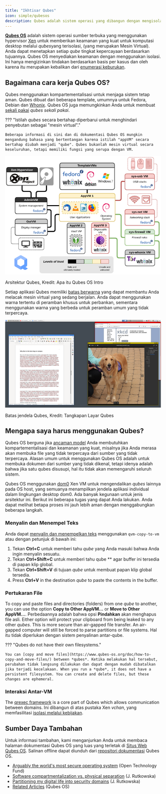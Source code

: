 ```yaml
---
title: "Ikhtisar Qubes"
icon: simple/qubesos
description: Qubes adalah sistem operasi yang dibangun dengan mengisolasi aplikasi di dalam *qubes* (sebelumnya disebut "VM") untuk meningkatkan keamanan.
---
```


[**Qubes OS**](../desktop.md#qubes-os) adalah sistem operasi sumber terbuka yang menggunakan hypervisor [Xen](https://en.wikipedia.org/wiki/Xen) untuk memberikan keamanan yang kuat untuk komputasi desktop melalui *qubes*yang terisolasi, (yang merupakan Mesin Virtual). Anda dapat menetapkan setiap *qube* tingkat kepercayaan berdasarkan tujuannya. Qubes OS menyediakan keamanan dengan menggunakan isolasi. Ini hanya mengizinkan tindakan berdasarkan basis per kasus dan oleh karena itu merupakan kebalikan dari [enumerasi keburukan](https://www.ranum.com/security/computer_security/editorials/dumb/).

## Bagaimana cara kerja Qubes OS?

Qubes menggunakan kompartementalisasi [](https://www.qubes-os.org/intro/) untuk menjaga sistem tetap aman. Qubes dibuat dari beberapa template, umumnya untuk Fedora, Debian dan [Whonix](../desktop.md#whonix). Qubes OS juga memungkinkan Anda untuk membuat [sekali pakai](https://www.qubes-os.org/doc/how-to-use-disposables/) *qubes sekali pakai*.

??? "Istilah *qubes* secara bertahap diperbarui untuk menghindari penyebutan sebagai "mesin virtual"."

    Beberapa informasi di sini dan di dokumentasi Qubes OS mungkin mengandung bahasa yang bertentangan karena istilah "appVM" secara bertahap diubah menjadi "qube". Qubes bukanlah mesin virtual secara keseluruhan, tetapi memiliki fungsi yang serupa dengan VM.

![Arsitektur Qubes](../assets/img/qubes/qubes-trust-level-architecture.png)
<figcaption>Arsitektur Qubes, Kredit: Apa itu Qubes OS Intro</figcaption>

Setiap aplikasi Qubes memiliki [batas berwarna](https://www.qubes-os.org/screenshots/) yang dapat membantu Anda melacak mesin virtual yang sedang berjalan. Anda dapat menggunakan warna tertentu di peramban khusus untuk perbankan, sementara menggunakan warna yang berbeda untuk peramban umum yang tidak terpercaya.

![Pembatas berwarna](../assets/img/qubes/r4.0-xfce-three-domains-at-work.png)
<figcaption>Batas jendela Qubes, Kredit: Tangkapan Layar Qubes</figcaption>

## Mengapa saya harus menggunakan Qubes?

Qubes OS berguna jika [ancaman model](../basics/threat-modeling.md) Anda membutuhkan kompartementalisasi dan keamanan yang kuat, misalnya jika Anda merasa akan membuka file yang tidak terpercaya dari sumber yang tidak terpercaya. Alasan umum untuk menggunakan Qubes OS adalah untuk membuka dokumen dari sumber yang tidak dikenal, tetapi idenya adalah bahwa jika satu qubes disusupi, hal itu tidak akan memengaruhi seluruh sistem.

Qubes OS menggunakan [dom0](https://wiki.xenproject.org/wiki/Dom0) Xen VM untuk mengendalikan *qubes* lainnya pada OS host, yang semuanya menampilkan jendela aplikasi individual dalam lingkungan desktop dom0. Ada banyak kegunaan untuk jenis arsitektur ini. Berikut ini beberapa tugas yang dapat Anda lakukan. Anda dapat melihat betapa proses ini jauh lebih aman dengan menggabungkan beberapa langkah.

### Menyalin dan Menempel Teks

Anda dapat [menyalin dan menempelkan teks](https://www.qubes-os.org/doc/how-to-copy-and-paste-text/) menggunakan `qvm-copy-to-vm` atau dengan petunjuk di bawah ini:

1. Tekan **Ctrl+C** untuk memberi tahu *qube* yang Anda masuki bahwa Anda ingin menyalin sesuatu.
2. Tekan **Ctrl+Shift+C** untuk memberi tahu qube ** agar buffer ini tersedia di papan klip global.
3. Tekan **Ctrl+Shift+V** di tujuan *qube* untuk membuat papan klip global tersedia.
4. Press **Ctrl+V** in the destination *qube* to paste the contents in the buffer.

### Pertukaran File

To copy and paste files and directories (folders) from one *qube* to another, you can use the option **Copy to Other AppVM...** or **Move to Other AppVM...**. Perbedaannya adalah bahwa opsi **Pindahkan** akan menghapus file asli. Either option will protect your clipboard from being leaked to any other *qubes*. This is more secure than air-gapped file transfer. An air-gapped computer will still be forced to parse partitions or file systems. Hal itu tidak diperlukan dengan sistem penyalinan antar-qube.

??? "Qubes do not have their own filesystems."

    You can [copy and move files](https://www.qubes-os.org/doc/how-to-copy-and-move-files/) between *qubes*. Ketika melakukan hal tersebut, perubahan tidak langsung dilakukan dan dapat dengan mudah dibatalkan jika terjadi kecelakaan. When you run a *qube*, it does not have a persistent filesystem. You can create and delete files, but these changes are ephemeral.

### Interaksi Antar-VM

The [qrexec framework](https://www.qubes-os.org/doc/qrexec/) is a core part of Qubes which allows communication between domains. Ini dibangun di atas pustaka Xen *vchan*, yang memfasilitasi [isolasi melalui kebijakan](https://www.qubes-os.org/news/2020/06/22/new-qrexec-policy-system/).

## Sumber Daya Tambahan

Untuk informasi tambahan, kami menganjurkan Anda untuk membaca halaman dokumentasi Qubes OS yang luas yang terletak di [Situs Web Qubes OS](https://www.qubes-os.org/doc/). Salinan offline dapat diunduh dari [repositori dokumentasi](https://github.com/QubesOS/qubes-doc) Qubes OS.

- [Arguably the world's most secure operating system](https://www.opentech.fund/news/qubes-os-arguably-the-worlds-most-secure-operating-system-motherboard/) (Open Technology Fund)
- [Software compartmentalization vs. physical separation](https://invisiblethingslab.com/resources/2014/Software_compartmentalization_vs_physical_separation.pdf) (J. Rutkowska)
- [Partitioning my digital life into security domains](https://blog.invisiblethings.org/2011/03/13/partitioning-my-digital-life-into.html) (J. Rutkowska)
- [Related Articles](https://www.qubes-os.org/news/categories/#articles) (Qubes OS)
